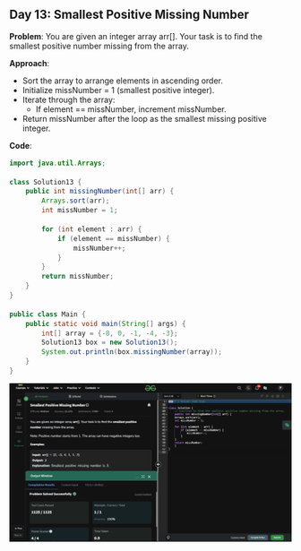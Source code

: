 ## Day 13: Smallest Positive Missing Number

**Problem**: You are given an integer array arr[]. Your task is to find the smallest positive number missing from the array.

**Approach**:
- Sort the array to arrange elements in ascending order.
- Initialize missNumber = 1 (smallest positive integer).
- Iterate through the array:
  - If element == missNumber, increment missNumber.
- Return missNumber after the loop as the smallest missing positive integer.

**Code**:
```java
import java.util.Arrays;

class Solution13 {
    public int missingNumber(int[] arr) {
        Arrays.sort(arr);
        int missNumber = 1;

        for (int element : arr) {
            if (element == missNumber) {
                missNumber++;
            }
        }
        return missNumber;
    }
}

public class Main {
    public static void main(String[] args) {
        int[] array = {-8, 0, -1, -4, -3};
        Solution13 box = new Solution13();
        System.out.println(box.missingNumber(array));
    }
}

```
![Day 13 Output](./Day13-Screenshot.png)
